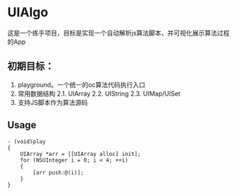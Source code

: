 # UIAlgo

这是一个练手项目，目标是实现一个自动解析js算法脚本，并可视化展示算法过程的App

## 初期目标：
1. playground。一个统一的oc算法代码执行入口
2. 常用数据结构
  2.1. UIArray
  2.2. UIString
  2.3. UIMap/UISet
3. 支持JS脚本作为算法源码


## Usage

```objc
- (void)play
{
    UIArray *arr = [[UIArray alloc] init];
    for (NSUInteger i = 0; i < 4; ++i)
    {
        [arr push:@(i)];
    }
}
```
